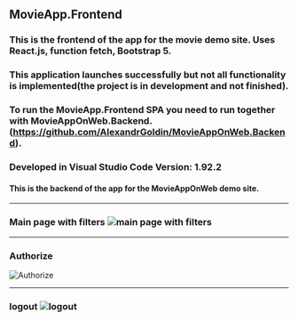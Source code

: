 ## MovieApp.Frontend
 ### This is the frontend of the app for the movie demo site. Uses React.js, function fetch, Bootstrap 5.
 ### This application launches successfully but not all functionality is implemented(the project is in development and not finished).
 ### To run the MovieApp.Frontend  SPA you need to run together with MovieAppOnWeb.Backend.(https://github.com/AlexandrGoldin/MovieAppOnWeb.Backend). 
 ### Developed in Visual Studio Code Version: 1.92.2
 #### This is the backend of the app for the MovieAppOnWeb demo site.
 ________
 ### Main page with filters ![main page with filters](https://github.com/user-attachments/assets/54da5681-5997-4b34-bdf9-4805bf6f5d8a)
 _________________
 ### Authorize 
![Authorize](https://github.com/user-attachments/assets/defa7bd3-c442-4a01-8f08-3a63427dff45)
______________
### logout ![logout](https://github.com/user-attachments/assets/b129302a-0561-4680-9fdb-324390c402fc)
